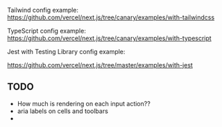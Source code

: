 Tailwind config example:
https://github.com/vercel/next.js/tree/canary/examples/with-tailwindcss

TypeScript config example:
https://github.com/vercel/next.js/tree/canary/examples/with-typescript

Jest with Testing Library config example:

https://github.com/vercel/next.js/tree/master/examples/with-jest

## TODO

- How much is rendering on each input action??
- aria labels on cells and toolbars
-
